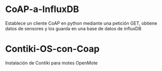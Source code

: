# CoAP-a-InfluxDB
Establece un cliente CoAP en python mediante una petición GET, obtiene datos de sensores y los guarda en una base de datos de influxDB

# Contiki-OS-con-Coap
Instalación de Contiki para motes OpenMote 
